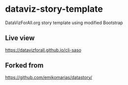 # dataviz-story-template
DataVizForAll.org story template using modified Bootstrap

## Live view 
https://datavizforall.github.io/clj-saso

## Forked from
https://github.com/emikomarias/datastory/

